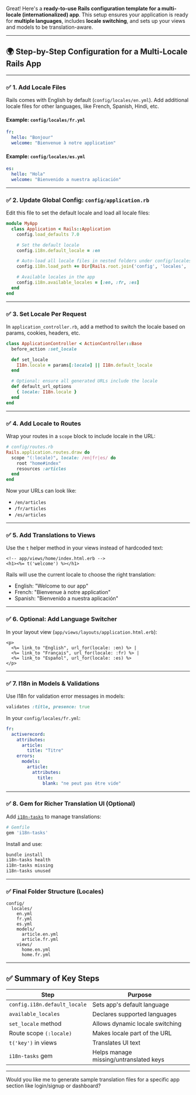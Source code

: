 Great! Here's a **ready-to-use Rails configuration template for a multi-locale (internationalized) app**. This setup ensures your application is ready for **multiple languages**, includes **locale switching**, and sets up your views and models to be translation-aware.

---

## 🌍 Step-by-Step Configuration for a Multi-Locale Rails App

---

### ✅ 1. **Add Locale Files**

Rails comes with English by default (`config/locales/en.yml`). Add additional locale files for other languages, like French, Spanish, Hindi, etc.

#### Example: `config/locales/fr.yml`

```yaml
fr:
  hello: "Bonjour"
  welcome: "Bienvenue à notre application"
```

#### Example: `config/locales/es.yml`

```yaml
es:
  hello: "Hola"
  welcome: "Bienvenido a nuestra aplicación"
```

---

### ✅ 2. **Update Global Config: `config/application.rb`**

Edit this file to set the default locale and load all locale files:

```ruby
module MyApp
  class Application < Rails::Application
    config.load_defaults 7.0

    # Set the default locale
    config.i18n.default_locale = :en

    # Auto-load all locale files in nested folders under config/locales
    config.i18n.load_path += Dir[Rails.root.join('config', 'locales', '**', '*.{rb,yml}')]

    # Available locales in the app
    config.i18n.available_locales = [:en, :fr, :es]
  end
end
```

---

### ✅ 3. **Set Locale Per Request**

In `application_controller.rb`, add a method to switch the locale based on params, cookies, headers, etc.

```ruby
class ApplicationController < ActionController::Base
  before_action :set_locale

  def set_locale
    I18n.locale = params[:locale] || I18n.default_locale
  end

  # Optional: ensure all generated URLs include the locale
  def default_url_options
    { locale: I18n.locale }
  end
end
```

---

### ✅ 4. **Add Locale to Routes**

Wrap your routes in a `scope` block to include locale in the URL:

```ruby
# config/routes.rb
Rails.application.routes.draw do
  scope "(:locale)", locale: /en|fr|es/ do
    root "home#index"
    resources :articles
  end
end
```

Now your URLs can look like:

* `/en/articles`
* `/fr/articles`
* `/es/articles`

---

### ✅ 5. **Add Translations to Views**

Use the `t` helper method in your views instead of hardcoded text:

```erb
<!-- app/views/home/index.html.erb -->
<h1><%= t('welcome') %></h1>
```

Rails will use the current locale to choose the right translation:

* English: "Welcome to our app"
* French: "Bienvenue à notre application"
* Spanish: "Bienvenido a nuestra aplicación"

---

### ✅ 6. **Optional: Add Language Switcher**

In your layout view (`app/views/layouts/application.html.erb`):

```erb
<p>
  <%= link_to "English", url_for(locale: :en) %> |
  <%= link_to "Français", url_for(locale: :fr) %> |
  <%= link_to "Español", url_for(locale: :es) %>
</p>
```

---

### ✅ 7. **I18n in Models & Validations**

Use I18n for validation error messages in models:

```ruby
validates :title, presence: true
```

In your `config/locales/fr.yml`:

```yaml
fr:
  activerecord:
    attributes:
      article:
        title: "Titre"
    errors:
      models:
        article:
          attributes:
            title:
              blank: "ne peut pas être vide"
```

---

### ✅ 8. **Gem for Richer Translation UI (Optional)**

Add [`i18n-tasks`](https://github.com/glebm/i18n-tasks) to manage translations:

```ruby
# Gemfile
gem 'i18n-tasks'
```

Install and use:

```bash
bundle install
i18n-tasks health
i18n-tasks missing
i18n-tasks unused
```

---

### ✅ Final Folder Structure (Locales)

```
config/
  locales/
    en.yml
    fr.yml
    es.yml
    models/
      article.en.yml
      article.fr.yml
    views/
      home.en.yml
      home.fr.yml
```

---

## ✅ Summary of Key Steps

| Step                         | Purpose                                |
| ---------------------------- | -------------------------------------- |
| `config.i18n.default_locale` | Sets app's default language            |
| `available_locales`          | Declares supported languages           |
| `set_locale` method          | Allows dynamic locale switching        |
| Route scope `(:locale)`      | Makes locale part of the URL           |
| `t('key')` in views          | Translates UI text                     |
| `i18n-tasks` gem             | Helps manage missing/untranslated keys |

---

Would you like me to generate sample translation files for a specific app section like login/signup or dashboard?
